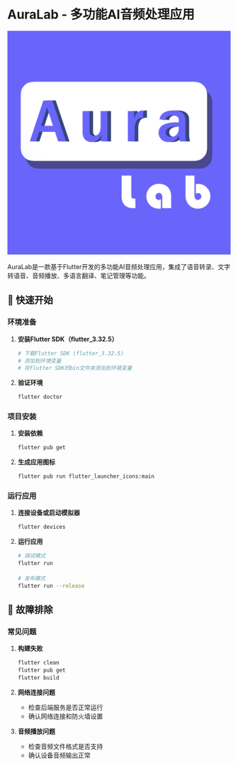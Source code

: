# AuraLab - 多功能AI音频处理应用

![AuraLab Logo](assets/images/AuraLab_icon.png)

AuraLab是一款基于Flutter开发的多功能AI音频处理应用，集成了语音转录、文字转语音、音频播放、多语言翻译、笔记管理等功能。

## 🚀 快速开始

### 环境准备

1. **安装Flutter SDK（flutter_3.32.5）**
   
   ```bash
   # 下载Flutter SDK (flutter_3.32.5)
   # 添加到环境变量
   # 将flutter SDK的bin文件夹添加到环境变量
   ```
   
2. **验证环境**
   ```bash
   flutter doctor
   ```

### 项目安装


1. **安装依赖**
   ```bash
   flutter pub get
   ```

2. **生成应用图标**
   ```bash
   flutter pub run flutter_launcher_icons:main
   ```

### 运行应用

1. **连接设备或启动模拟器**
   ```bash
   flutter devices
   ```

2. **运行应用**
   ```bash
   # 调试模式
   flutter run
   
   # 发布模式
   flutter run --release
   ```

## 🐛 故障排除

### 常见问题

1. **构建失败**
   ```bash
   flutter clean
   flutter pub get
   flutter build
   ```

2. **网络连接问题**
   
   - 检查后端服务是否正常运行
   - 确认网络连接和防火墙设置
   
4. **音频播放问题**
   - 检查音频文件格式是否支持
   - 确认设备音频输出正常
